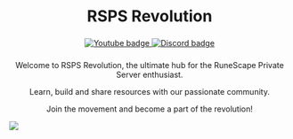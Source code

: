 <div align="center">
  <h1>RSPS Revolution</h1>
</div>

###

<div align="center">
  <p>
    <a href="https://www.youtube.com/@RspsRevolution">
      <img src="https://img.shields.io/badge/YouTube-FF0000?style=for-the-badge&logo=youtube&logoColor=white" alt="Youtube badge"/>
    </a>          
    <a href="https://discord.gg/z9fbhyNv83">
      <img src="https://img.shields.io/badge/Discord-5865F2?style=for-the-badge&logo=discord&logoColor=white" alt="Discord badge"/>
    </a>
  </p>
</div>

###

<div align="center">
  <p>Welcome to RSPS Revolution, the ultimate hub for the RuneScape Private Server enthusiast.</p>
  <p>Learn, build and share resources with our passionate community.</p>
  <p>Join the movement and become a part of the revolution!</p>
</div>


![](https://komarev.com/ghpvc/?username=RspsRevo&color=blue)

